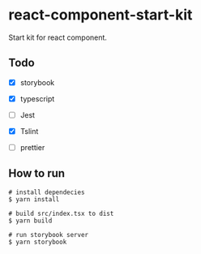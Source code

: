 # react-component-start-kit

Start kit for react component.



## Todo

- [x] storybook
- [x] typescript
- [ ] Jest
- [x] Tslint
- [ ] prettier



## How to run

```shell
# install dependecies
$ yarn install

# build src/index.tsx to dist
$ yarn build

# run storybook server
$ yarn storybook
```

